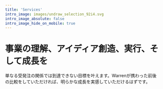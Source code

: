 ```yaml
---
title: 'Services'
intro_image: images/undraw_selection_92i4.svg
intro_image_absolute: false
intro_image_hide_on_mobile: true
---
```


# 事業の理解、アイディア創造、実行、そして成長を
単なる受発注の関係では到達できない目標を叶えます。Warrenが携わった前後の比較をしていただければ、明らかな成長を実感していただけるはずです。
